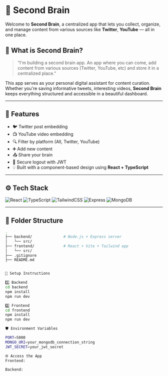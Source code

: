 # 🧠 Second Brain

Welcome to **Second Brain**, a centralized app that lets you collect, organize, and manage content from various sources like **Twitter**, **YouTube** — all in one place.

## 🚀 What is Second Brain?

> “I'm building a second brain app. An app where you can come, add content from various sources (Twitter, YouTube, etc) and store it in a centralized place.”

This app serves as your personal digital assistant for content curation. Whether you're saving informative tweets, interesting videos, **Second Brain** keeps everything structured and accessible in a beautiful dashboard.

---

## 🚀 Features

- 🐦 Twitter post embedding
- 📺 YouTube video embedding
- 🔍 Filter by platform (All, Twitter, YouTube)
- ➕ Add new content
- 📤 Share your brain
- 🔐 Secure logout with JWT
- 💡 Built with a component-based design using **React + TypeScript**

---

## ⚙️ Tech Stack

![React](https://img.shields.io/badge/React-20232A?style=for-the-badge&logo=react&logoColor=61DAFB)
![TypeScript](https://img.shields.io/badge/TypeScript-3178C6?style=for-the-badge&logo=typescript&logoColor=white)
![TailwindCSS](https://img.shields.io/badge/Tailwind_CSS-38B2AC?style=for-the-badge&logo=tailwind-css&logoColor=white)
![Express](https://img.shields.io/badge/Express.js-404D59?style=for-the-badge)
![MongoDB](https://img.shields.io/badge/MongoDB-4DB33D?style=for-the-badge&logo=mongodb&logoColor=white)

---

## 🧩 Folder Structure

```bash
.
├── backend/              # Node.js + Express server
│   └── src/
├── frontend/             # React + Vite + Tailwind app
│   └── src/
├── .gitignore
├── README.md


🔧 Setup Instructions

1️⃣ Backend
cd backend
npm install
npm run dev

2️⃣ Frontend
cd frontend
npm install
npm run dev

🛡️ Environment Variables

PORT=5000
MONGO_URI=your_mongodb_connection_string
JWT_SECRET=your_jwt_secret

🌐 Access the App
Frontend: 

Backend: 
